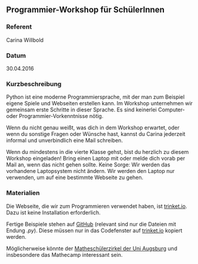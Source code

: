 ## Programmier-Workshop für SchülerInnen

### Referent
Carina Willbold

### Datum
30.04.2016

### Kurzbeschreibung
Python ist eine moderne Programmiersprache, mit der man zum Beispiel eigene
Spiele und Webseiten erstellen kann. Im Workshop unternehmen wir gemeinsam
erste Schritte in dieser Sprache. Es sind keinerlei Computer- oder
Programmier-Vorkenntnisse nötig.

Wenn du nicht genau weißt, was dich in dem Workshop erwartet, oder wenn du
sonstige Fragen oder Wünsche hast, kannst du Carina jederzeit informal und
unverbindlich eine Mail schreiben.

Wenn du mindestens in die vierte Klasse gehst, bist du herzlich zu diesem
Workshop eingeladen! Bring einen Laptop mit oder melde dich vorab per Mail an,
wenn das nicht gehen sollte. Keine Sorge: Wir werden das vorhandene
Laptopsystem nicht ändern. Wir werden den Laptop nur verwenden, um auf eine
bestimmte Webseite zu gehen.


### Materialien

Die Webseite, die wir zum Programmieren verwendet haben, ist
[trinket.io](https://trinket.io). Dazu ist keine Installation erforderlich.

Fertige Beispiele stehen auf
[GitHub](https://github.com/iblech/mathezirkel-kurs/tree/master/mathecamp-2014/fraktale-programmieren)
(relevant sind nur die Dateien mit Endung _.py_). Diese müssen nur in das
Codefenster auf [trinket.io](https://trinket.io) kopiert werden.

Möglicherweise könnte der [Matheschülerzirkel der Uni
Augsburg](https://www.math.uni-augsburg.de/schueler/mathezirkel/) und
insbesondere das Mathecamp interessant sein.
